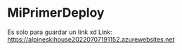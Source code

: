 # MiPrimerDeploy
Es solo para guardar un link xd
Link:
https://alpineskihouse20220707191152.azurewebsites.net
